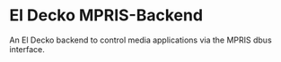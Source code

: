 # El Decko MPRIS-Backend
An El Decko backend to control media applications via the MPRIS dbus interface.

